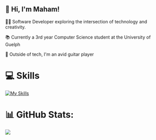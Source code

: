 ## 👋 Hi, I'm Maham!

👩‍💻 Software Developer exploring the intersection of technology and creativity. 

📚 Currently a 3rd year Computer Science student at the University of Guelph

🎸 Outside of tech, I'm an avid guitar player

# 💻 Skills
[![My Skills](https://skillicons.dev/icons?i=python,c,java,html,css,javascript,r,sqlite,vscode,git,docker,jquery,linux,robotframework,react,flask,&perline=8)](https://skillicons.dev)
# 📊 GitHub Stats:
![](https://github-readme-streak-stats.herokuapp.com/?user=maham-tariq5&theme=tokyonight&hide_border=false)<br/>


